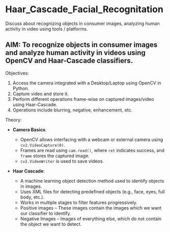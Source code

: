 # Haar_Cascade_Facial_Recognitation
Discuss about recognizing objects in consumer images, analyzing human activity in video using tools / platforms.

## AIM: To recognize objects in consumer images and analyze human activity in videos using OpenCV and Haar-Cascade classifiers.
Objectives:
1) Access the camera integrated with a Desktop/Laptop using OpenCV in Python.
2) Capture video and store it.
3) Perform different operations frame-wise on captured images/video using Haar-Cascade.
4) Operations include blurring, negative, enhancement, etc.

Theory:
- **Camera Basics**: 
  - OpenCV allows interfacing with a webcam or external camera using `cv2.VideoCapture(0)`.
  - Frames are read using `cam.read()`, where `ret` indicates success, and `frame` stores the captured image.
  - `cv2.VideoWriter` is used to save videos.

- **Haar Cascade**:
  - A machine learning object detection method used to identify objects in images.
  - Uses XML files for detecting predefined objects (e.g., face, eyes, full body, etc.).
  - Works in multiple stages to filter features progressively.
  - Positive images – These images contain the images which we want our classifier to identify.
  - Negative Images – Images of everything else, which do not contain the object we want to detect.


